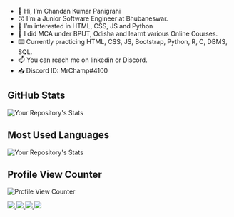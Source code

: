 - 👋 Hi, I’m Chandan Kumar Panigrahi
- 😚 I'm a Junior Software Engineer at Bhubaneswar.
- 👀 I’m interested in HTML, CSS, JS and Python
- 🌱 I did MCA under BPUT, Odisha and learnt various Online Courses.
- ⌨️ Currently practicing HTML, CSS, JS, Bootstrap, Python, R, C, DBMS, SQL.
- 📫 You can reach me on linkedin or Discord.
- 📥 Discord ID: MrChamp#4100


## GitHub Stats
![Your Repository's Stats](https://github-readme-stats.vercel.app/api?username=chandankumarpanigrahi&show_icons=true)

## Most Used Languages
![Your Repository's Stats](https://github-readme-stats.vercel.app/api/top-langs/?username=chandankumarpanigrahi&theme=blue-green)

## Profile View Counter
![Profile View Counter](https://komarev.com/ghpvc/?username=chandankumarpanigrahi)

<a href="https://github.com/jstrieb/github-stats">
<img src="https://github.com/chandankumarpanigrahi/github-stats/blob/master/generated/overview.svg#gh-dark-mode-only" />
<img src="https://github.com/chandankumarpanigrahi/github-stats/blob/master/generated/languages.svg#gh-dark-mode-only" />
<img src="https://github.com/chandankumarpanigrahi/github-stats/blob/master/generated/overview.svg#gh-light-mode-only" />
<img src="https://github.com/chandankumarpanigrahi/github-stats/blob/master/generated/languages.svg#gh-light-mode-only" />
</a>
<!---
chandankumarpanigrahi/chandankumarpanigrahi is a ✨ special ✨ repository because its `README.md` (this file) appears on your GitHub profile.
You can click the Preview link to take a look at your changes.
--->
